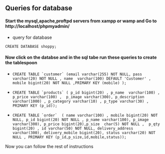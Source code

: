 ## Queries for database

#### Start the mysql,apache,proftpd servers from xampp or wamp and Go to http://localhost/phpmyadmin/

- query for database 

```CREATE DATABASE shoppy;```

#### Now click on the databse and in the sql tabe run these queries to create the tablespoon

- ```CREATE TABLE `customer` (email varchar(255) NOT NULL, pass varchar(20) NOT NULL , name  varchar(100) DEFAULT 'Customer' ,	mobile bigint(20) NOT NULL ,PRIMARY KEY (mobile) );```


- ```CREATE TABLE `products` ( p_id bigint(20) , p_name  varchar(100) , p_price varchar(100) , 	p_image varchar(300), p_description varchar(1000) , p_category varchar(10) , p_type varchar(30) , PRIMARY KEY (p_id));```

- ```CREATE TABLE `order`  ( name varchar(100) , mobile bigint(20) NOT NULL, p_id bigint(20) NOT NULL , p_name varchar(100), p_image varchar(300), p_price bigint(20),p_size  char(5) NOT NULL ,  p_qty bigint(20) , id varchar(50) NOT NULL, delivery_address varchar(300), delivery_mobile bigint(20), status varchar(20) NOT NULL , PRIMARY KEY (p_id,p_size,id,mobile,status));```


Now you can follow the rest of instructions

